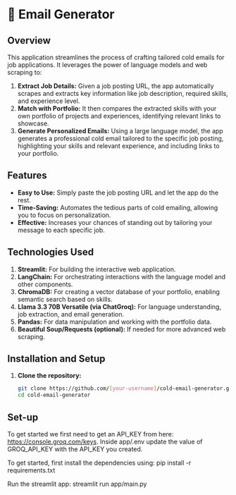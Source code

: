 # 📧 Email Generator

## Overview

This application streamlines the process of crafting tailored cold emails for job applications. It leverages the power of language models and web scraping to:

1. **Extract Job Details:** Given a job posting URL, the app automatically scrapes and extracts key information like job description, required skills, and experience level.
2. **Match with Portfolio:** It then compares the extracted skills with your own portfolio of projects and experiences, identifying relevant links to showcase.
3. **Generate Personalized Emails:** Using a large language model, the app generates a professional cold email tailored to the specific job posting, highlighting your skills and relevant experience, and including links to your portfolio.

## Features

- **Easy to Use:** Simply paste the job posting URL and let the app do the rest.
- **Time-Saving:**  Automates the tedious parts of cold emailing, allowing you to focus on personalization.
- **Effective:** Increases your chances of standing out by tailoring your message to each specific job.

## Technologies Used

1. **Streamlit:**  For building the interactive web application.
2. **LangChain:** For orchestrating interactions with the language model and other components.
3. **ChromaDB:** For creating a vector database of your portfolio, enabling semantic search based on skills. 
4. **Llama 3.3 70B Versatile (via ChatGroq):** For language understanding, job extraction, and email generation. 
5. **Pandas:**  For data manipulation and working with the portfolio data.
6. **Beautiful Soup/Requests (optional):** If needed for more advanced web scraping. 

## Installation and Setup

1. **Clone the repository:**
   ```bash
   git clone https://github.com/[your-username]/cold-email-generator.git 
   cd cold-email-generator
## Set-up
To get started we first need to get an API_KEY from here: https://console.groq.com/keys. Inside app/.env update the value of GROQ_API_KEY with the API_KEY you created.

To get started, first install the dependencies using:
pip install -r requirements.txt

Run the streamlit app:
streamlit run app/main.py
